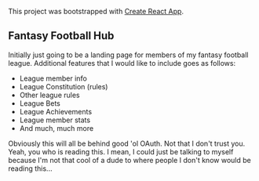 This project was bootstrapped with [Create React App](https://github.com/facebook/create-react-app).

## Fantasy Football Hub

Initially just going to be a landing page for members of my fantasy football league. Additional features that I would like to include goes as follows:

- League member info
- League Constitution (rules)
- Other league rules
- League Bets
- League Achievements
- League member stats
- And much, much more

Obviously this will all be behind good 'ol OAuth. Not that I don't trust you. Yeah, you who is reading this. I mean, I could just be talking to myself because I'm not that cool of a dude to where people I don't know would be reading this...